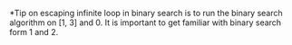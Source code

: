 *Tip on escaping infinite loop in binary search is to run the binary search algorithm on [1, 3] and 0.
It is important to get familiar with binary search form 1 and 2.

